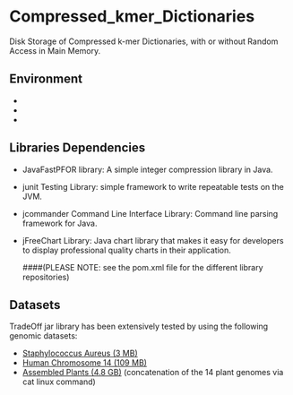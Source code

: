 # Compressed_kmer_Dictionaries
Disk Storage of Compressed k-mer Dictionaries, with or without Random Access in Main Memory.


## Environment
-
-
-


## Libraries Dependencies

- JavaFastPFOR library: A simple integer compression library in Java.
- junit Testing Library: simple framework to write repeatable tests on the JVM. 
- jcommander Command Line Interface Library: Command line parsing framework for Java.
- jFreeChart Library: Java chart library that makes it easy for developers to display professional quality charts in their application.

  ####(PLEASE NOTE: see the pom.xml file for the different library repositories)



## Datasets

TradeOff jar library has been extensively tested by using the following genomic datasets:
- [Staphylococcus Aureus (3 MB)](https://www.ncbi.nlm.nih.gov/nuccore/NC_010079.1?report=fasta)
- [Human Chromosome 14 (109 MB)](https://www.ncbi.nlm.nih.gov/assembly/GCF_000001405.14/)
- [Assembled Plants (4.8 GB)](http://afproject.org/media/genome/std/assembled/plants/dataset/assembled-plants.zip) 
  (concatenation of the 14 plant genomes via cat linux command)
